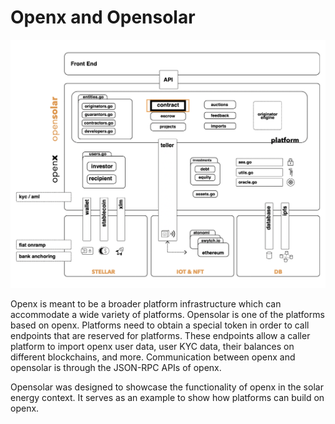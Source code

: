 # Openx and Opensolar

![](../.gitbook/assets/screenshot-2020-04-24-at-2.36.13-pm.png)

Openx is meant to be a broader platform infrastructure which can accommodate a wide variety of platforms. Opensolar is one of the platforms based on openx. Platforms need to obtain a special token in order to call endpoints that are reserved for platforms. These endpoints allow a caller platform to import openx user data, user KYC data, their balances on different blockchains, and more. Communication between openx and opensolar is through the JSON-RPC APIs of openx.

Opensolar was designed to showcase the functionality of openx in the solar energy context. It serves as an example to show how platforms can build on openx.

